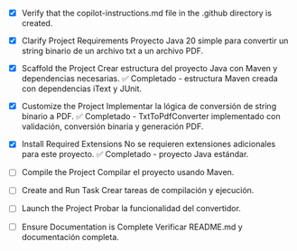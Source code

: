 - [x] Verify that the copilot-instructions.md file in the .github directory is created.

- [x] Clarify Project Requirements
	Proyecto Java 20 simple para convertir un string binario de un archivo txt a un archivo PDF.

- [x] Scaffold the Project
	Crear estructura del proyecto Java con Maven y dependencias necesarias. ✅ Completado - estructura Maven creada con dependencias iText y JUnit.

- [x] Customize the Project
	Implementar la lógica de conversión de string binario a PDF. ✅ Completado - TxtToPdfConverter implementado con validación, conversión binaria y generación PDF.

- [x] Install Required Extensions
	No se requieren extensiones adicionales para este proyecto. ✅ Completado - proyecto Java estándar.

- [ ] Compile the Project
	Compilar el proyecto usando Maven.

- [ ] Create and Run Task
	Crear tareas de compilación y ejecución.

- [ ] Launch the Project
	Probar la funcionalidad del convertidor.

- [ ] Ensure Documentation is Complete
	Verificar README.md y documentación completa.